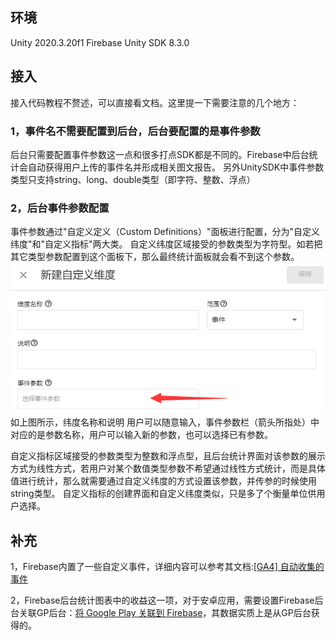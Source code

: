 ## 环境
Unity 2020.3.20f1
Firebase Unity SDK 8.3.0

## 接入
接入代码教程不赘述，可以直接看文档。这里提一下需要注意的几个地方：
### 1，事件名不需要配置到后台，后台要配置的是事件参数
后台只需要配置事件参数这一点和很多打点SDK都是不同的。Firebase中后台统计会自动获得用户上传的事件名并形成相关图文报告。
另外UnitySDK中事件参数类型只支持string、long、double类型（即字符、整数、浮点）
### 2，后台事件参数配置
事件参数通过"自定义定义（Custom Definitions）"面板进行配置，分为"自定义纬度"和"自定义指标"两大类。
自定义纬度区域接受的参数类型为字符型。如若把其它类型参数配置到这个面板下，那么最终统计面板就会看不到这个参数。
![](https://raw.githubusercontent.com/iningwei/SelfPictureHost/master/Blog/20220124123933.png)
如上图所示，纬度名称和说明 用户可以随意输入，事件参数栏（箭头所指处）中对应的是参数名称，用户可以输入新的参数，也可以选择已有参数。

自定义指标区域接受的参数类型为整数和浮点型，且后台统计界面对该参数的展示方式为线性方式，若用户对某个数值类型参数不希望通过线性方式统计，而是具体值进行统计，那么就需要通过自定义纬度的方式设置该参数，并传参的时候使用string类型。
自定义指标的创建界面和自定义纬度类似，只是多了个衡量单位供用户选择。

## 补充
1，Firebase内置了一些自定义事件，详细内容可以参考其文档:[[GA4] 自动收集的事件](https://support.google.com/firebase/answer/9234069?hl=zh-Hans)

2，Firebase后台统计图表中的收益这一项，对于安卓应用，需要设置Firebase后台关联GP后台：[将 Google Play 关联到 Firebase](https://support.google.com/firebase/answer/6392038)，其数据实质上是从GP后台获得的。